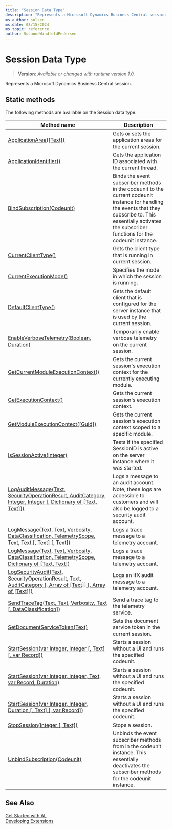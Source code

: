 ```yaml
---
title: "Session Data Type"
description: "Represents a Microsoft Dynamics Business Central session."
ms.author: solsen
ms.date: 08/15/2024
ms.topic: reference
author: SusanneWindfeldPedersen
---
```

[//]: # (START>DO_NOT_EDIT)
[//]: # (IMPORTANT:Do not edit any of the content between here and the END>DO_NOT_EDIT.)
[//]: # (Any modifications should be made in the .xml files in the ModernDev repo.)
# Session Data Type
> **Version**: _Available or changed with runtime version 1.0._

Represents a Microsoft Dynamics Business Central session.


## Static methods
The following methods are available on the Session data type.


|Method name|Description|
|-----------|-----------|
|[ApplicationArea([Text])](session-applicationarea-method.md)|Gets or sets the application areas for the current session.|
|[ApplicationIdentifier()](session-applicationidentifier-method.md)|Gets the application ID associated with the current thread.|
|[BindSubscription(Codeunit)](session-bindsubscription-method.md)|Binds the event subscriber methods in the codeunit to the current codeunit instance for handling the events that they subscribe to. This essentially activates the subscriber functions for the codeunit instance.|
|[CurrentClientType()](session-currentclienttype-method.md)|Gets the client type that is running in current session.|
|[CurrentExecutionMode()](session-currentexecutionmode-method.md)|Specifies the mode in which the session is running.|
|[DefaultClientType()](session-defaultclienttype-method.md)|Gets the default client that is configured for the server instance that is used by the current session.|
|[EnableVerboseTelemetry(Boolean, Duration)](session-enableverbosetelemetry-method.md)|Temporarily enable verbose telemetry on the current session.|
|[GetCurrentModuleExecutionContext()](session-getcurrentmoduleexecutioncontext-method.md)|Gets the current session's execution context for the currently executing module.|
|[GetExecutionContext()](session-getexecutioncontext-method.md)|Gets the current session's execution context.|
|[GetModuleExecutionContext([Guid])](session-getmoduleexecutioncontext-method.md)|Gets the current session's execution context scoped to a specific module.|
|[IsSessionActive(Integer)](session-issessionactive-method.md)|Tests if the specified SessionID is active on the server instance where it was started.|
|[LogAuditMessage(Text, SecurityOperationResult, AuditCategory, Integer, Integer [, Dictionary of [Text, Text]])](session-logauditmessage-method.md)|Logs a message to an audit account. Note, these logs are accessible to customers and will also be logged to a security audit account.|
|[LogMessage(Text, Text, Verbosity, DataClassification, TelemetryScope, Text, Text [, Text] [, Text])](session-logmessage-string-string-verbosity-dataclassification-telemetryscope-string-string-string-string-method.md)|Logs a trace message to a telemetry account.|
|[LogMessage(Text, Text, Verbosity, DataClassification, TelemetryScope, Dictionary of [Text, Text])](session-logmessage-string-string-verbosity-dataclassification-telemetryscope-dictionary[text,text]-method.md)|Logs a trace message to a telemetry account.|
|[LogSecurityAudit(Text, SecurityOperationResult, Text, AuditCategory [, Array of [Text]] [, Array of [Text]])](session-logsecurityaudit-method.md)|Logs an IfX audit message to a telemetry account.|
|[SendTraceTag(Text, Text, Verbosity, Text [, DataClassification])](session-sendtracetag-method.md)|Send a trace tag to the telemetry service.|
|[SetDocumentServiceToken(Text)](session-setdocumentservicetoken-method.md)|Sets the document service token in the current session.|
|[StartSession(var Integer, Integer [, Text] [, var Record])](session-startsession-integer-integer-string-table-method.md)|Starts a session without a UI and runs the specified codeunit.|
|[StartSession(var Integer, Integer, Text, var Record, Duration)](session-startsession-integer-integer-string-table-duration-method.md)|Starts a session without a UI and runs the specified codeunit.|
|[StartSession(var Integer, Integer, Duration [, Text] [, var Record])](session-startsession-integer-integer-duration-string-table-method.md)|Starts a session without a UI and runs the specified codeunit.|
|[StopSession(Integer [, Text])](session-stopsession-method.md)|Stops a session.|
|[UnbindSubscription(Codeunit)](session-unbindsubscription-method.md)|Unbinds the event subscriber methods from in the codeunit instance. This essentially deactivates the subscriber methods for the codeunit instance.|


[//]: # (IMPORTANT: END>DO_NOT_EDIT)
## See Also  
[Get Started with AL](../../devenv-get-started.md)  
[Developing Extensions](../../devenv-dev-overview.md)  